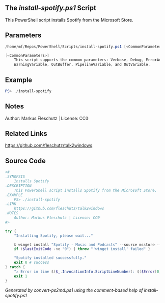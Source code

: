 ## The *install-spotify.ps1* Script

This PowerShell script installs Spotify from the Microsoft Store.

## Parameters
```powershell
/home/mf/Repos/PowerShell/Scripts/install-spotify.ps1 [<CommonParameters>]

[<CommonParameters>]
    This script supports the common parameters: Verbose, Debug, ErrorAction, ErrorVariable, WarningAction, 
    WarningVariable, OutBuffer, PipelineVariable, and OutVariable.
```

## Example
```powershell
PS> ./install-spotify

```

## Notes
Author: Markus Fleschutz | License: CC0

## Related Links
https://github.com/fleschutz/talk2windows

## Source Code
```powershell
<#
.SYNOPSIS
	Installs Spotify
.DESCRIPTION
	This PowerShell script installs Spotify from the Microsoft Store.
.EXAMPLE
	PS> ./install-spotify
.LINK
	https://github.com/fleschutz/talk2windows
.NOTES
	Author: Markus Fleschutz | License: CC0
#>

try {
	"Installing Spotify, please wait..."

	& winget install "Spotify - Music and Podcasts" --source msstore --accept-package-agreements --accept-source-agreements
	if ($lastExitCode -ne "0") { throw "'winget install' failed" }

	"Spotify installed successfully."
	exit 0 # success
} catch {
	"⚠️ Error in line $($_.InvocationInfo.ScriptLineNumber): $($Error[0])"
	exit 1
}
```

*Generated by convert-ps2md.ps1 using the comment-based help of install-spotify.ps1*
